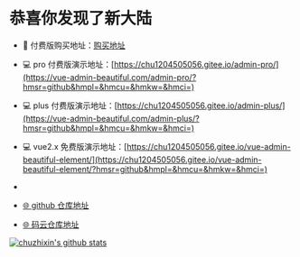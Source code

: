 # 恭喜你发现了新大陆

- 📌 付费版购买地址：[购买地址](https://vue-admin-beautiful.com/authorization/)

- 💻 pro 付费版演示地址：[https://chu1204505056.gitee.io/admin-pro/](https://vue-admin-beautiful.com/admin-pro/?hmsr=github&hmpl=&hmcu=&hmkw=&hmci=)

- 💻 plus 付费版演示地址：[https://chu1204505056.gitee.io/admin-plus/](https://vue-admin-beautiful.com/admin-plus/?hmsr=github&hmpl=&hmcu=&hmkw=&hmci=)

- 💻 vue2.x 免费版演示地址：[https://chu1204505056.gitee.io/vue-admin-beautiful-element/](https://chu1204505056.gitee.io/vue-admin-beautiful-element/?hmsr=github&hmpl=&hmcu=&hmkw=&hmci=)
- 
- [🌐 github 仓库地址](https://github.com/chuzhixin/vue-admin-beautiful?utm_source=gold_browser_extension)

- [🌐 码云仓库地址](https://gitee.com/chu1204505056/vue-admin-better?_from=gitee_search)

[![chuzhixin's github stats](https://github-readme-stats.vercel.app/api?username=chuzhixin)](https://github.com/chuzhixin/vue-admin-beautiful)
